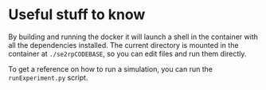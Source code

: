 # Useful stuff to know

By building and running the docker it will launch a shell in the container with all the dependencies installed.
The current directory is mounted in the container at `./se2rpCODEBASE`, so you can edit files and run them directly.

To get a reference on how to run a simulation, you can run the `runExperiment.py` script.
